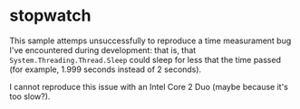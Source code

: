 stopwatch
=========

This sample attemps unsuccessfully to reproduce a time measurament bug I've encountered during development: that is, that `System.Threading.Thread.Sleep` could sleep for less that the time passed (for example, 1.999 seconds instead of 2 seconds).

I cannot reproduce this issue with an Intel Core 2 Duo (maybe because it's too slow?).